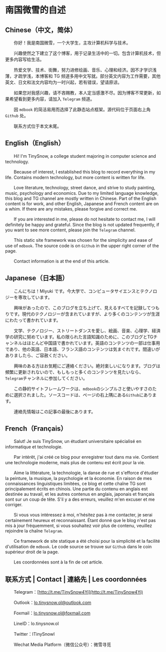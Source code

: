 # 南国微雪的自述

## Chinese（中文，简体）

　　你好！我是南国微雪，一个大学生，主攻计算机科学与技术。

　　兴趣使然之下建立了这个博客，用于记录生活中的一切。包含计算机技术，但更多内容写给生活。

　　热爱文学、技术、街舞，努力进修绘画、音乐、心理和经济。因不才学识浅薄，才疏学浅，本博客和 TG 频道多用中文写就。部分英文内容为工作需要，其他英文、日文和法文内容均为一时兴起，若有错误，望请原谅。

　　如果您对我感兴趣，请不吝赐教，本人定当感激不尽。因为博客不常更新，如果希望看到更多内容，请加入 `Telegram` 频道。

　　因 `mdbook` 的简洁易用而选择了此静态站点框架。源代码位于页面右上角 `Github` 处。

　　联系方式位于本文末尾。

## English（English）

　　Hi! I'm TinySnow, a college student majoring in computer science and technology.

　　Because of interest, I established this blog to record everything in my life. Contains modern technology, but more content is written for life.

　　Love literature, technology, street dance, and strive to study painting, music, psychology and economics. Due to my limited language knowledge, this blog and TG channel are mostly written in Chinese. Part of the English content is for work, and other English, Japanese and French content are on a whim. If there are any mistakes, please forgive and correct me.

　　If you are interested in me, please do not hesitate to contact me, I will definitely be happy and grateful. Since the blog is not updated frequently, if you want to see more content, please join the `Telegram` channel.

　　This static site framework was chosen for the simplicity and ease of use of `mdbook`. The source code is on `Github` in the upper right corner of the page.

　　Contact information is at the end of this article.

## Japanese（日本語）

　　こんにちは！Miyuki です。今大学で、コンピュータサイエンスとテクノロジーを専攻しています。

　　興味があったので、このブログを立ち上げて、見えるすべてを記録してつもりです。現代のテクノロジーが含まれていますが、より多くのコンテンツが生涯にわたって書かれています。

　　文学、テクノロジー、ストリートダンスを愛し、絵画、音楽、心理学、経済学の研究に努めています。私の限られた言語知識のために、このブログとTGチャンネルはほとんど中国語で書かれています。英語のコンテンツの一部は仕事用であり、他の英語、日本語、フランス語のコンテンツは気まぐれです。間違いがありましたら、ご容赦ください。

　　興味のある方はお気軽にご連絡ください。絶対楽しいになります。ブログは頻繁に更新されないので、もしもっと多くのコンテンツを見たいなら、`Telegram`チャンネルに参加してください。

　　この静的サイトフレームワークは、`mdbook`のシンプルさと使いやすさのために選択されました。ソースコードは、ページの右上隅にある`Github`にあります。

　　連絡先情報はこの記事の最後にあります。

## French（Français）

　　Salut! Je suis TinySnow, un étudiant universitaire spécialisé en informatique et technologie.

　　Par intérêt, j'ai créé ce blog pour enregistrer tout dans ma vie. Contient une technologie moderne, mais plus de contenu est écrit pour la vie.

　　Aime la littérature, la technologie, la danse de rue et s'efforce d'étudier la peinture, la musique, la psychologie et la économie. En raison de mes connaissances linguistiques limitées, ce blog et cette chaîne TG sont principalement écrits en chinois. Une partie du contenu en anglais est destinée au travail, et les autres contenus en anglais, japonais et français sont sur un coup de tête. S'il y a des erreurs, veuillez m'en excuser et me corriger.

　　Si vous vous intéressez à moi, n'hésitez pas à me contacter, je serai certainement heureux et reconnaissant. Étant donné que le blog n'est pas mis à jour fréquemment, si vous souhaitez voir plus de contenu, veuillez rejoindre la chaîne `Telegram`.

　　Ce framework de site statique a été choisi pour la simplicité et la facilité d'utilisation de `mdbook`. Le code source se trouve sur `Github` dans le coin supérieur droit de la page.

　　Les coordonnées sont à la fin de cet article.

## 联系方式 | Contact | 連絡先 | Les coordonnées

　　Telegram：[http://t.me/TinySnow4Yi](http://t.me/TinySnow4Yi)

　　Outlook：lo.tinysnow.ol@outlook.com

　　Foxmail：lo.tinysnow.ol@foxmail.com

　　LineID：lo.tinysnow.ol

　　Twitter：ITinySnowI

　　Wechat Media Platform（微信公众号）：微雪寻觅